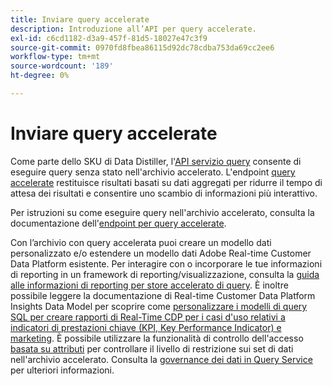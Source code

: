```yaml
---
title: Inviare query accelerate
description: Introduzione all’API per query accelerate.
exl-id: c6cd1182-d3a9-457f-81d5-18027e47c3f9
source-git-commit: 0970fd8fbea86115d92dc78cdba753da69cc2ee6
workflow-type: tm+mt
source-wordcount: '189'
ht-degree: 0%

---
```


# Inviare query accelerate

Come parte dello SKU di Data Distiller, l&#39;[API servizio query](https://developer.adobe.com/experience-platform-apis/references/query-service/) consente di eseguire query senza stato nell&#39;archivio accelerato. L&#39;endpoint [query accelerate](https://developer.adobe.com/experience-platform-apis/references/query-service/#tag/Accelerated-Queries) restituisce risultati basati su dati aggregati per ridurre il tempo di attesa dei risultati e consentire uno scambio di informazioni più interattivo.

Per istruzioni su come eseguire query nell&#39;archivio accelerato, consulta la documentazione dell&#39;[endpoint per query accelerate](../../api/accelerated-queries.md).

Con l’archivio con query accelerata puoi creare un modello dati personalizzato e/o estendere un modello dati Adobe Real-time Customer Data Platform esistente. Per interagire con o incorporare le tue informazioni di reporting in un framework di reporting/visualizzazione, consulta la [guida alle informazioni di reporting per store accelerato di query](./reporting-insights-data-model.md). È inoltre possibile leggere la documentazione di Real-time Customer Data Platform Insights Data Model per scoprire come [personalizzare i modelli di query SQL per creare rapporti di Real-Time CDP per i casi d&#39;uso relativi a indicatori di prestazioni chiave (KPI, Key Performance Indicator) e marketing](../../../dashboards/data-models/cdp-insights-data-model-b2c.md). È possibile utilizzare la funzionalità di controllo dell&#39;accesso [basata su attributi](../../../access-control/abac/overview.md) per controllare il livello di restrizione sui set di dati nell&#39;archivio accelerato. Consulta la [governance dei dati in Query Service](../../data-governance/overview.md#create-field-based-access-restrictions-on-accelerated-datasets)
per ulteriori informazioni.
